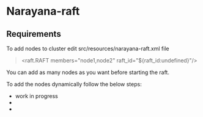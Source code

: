 # Narayana-raft



## Requirements

To add nodes to cluster edit src/resources/narayana-raft.xml file

> <raft.RAFT members="node1,node2" raft_id="${raft_id:undefined}"/>

You can add as many nodes as you want before starting the raft.

To add the nodes dynamically follow the below steps:
- work in progress
-
-
